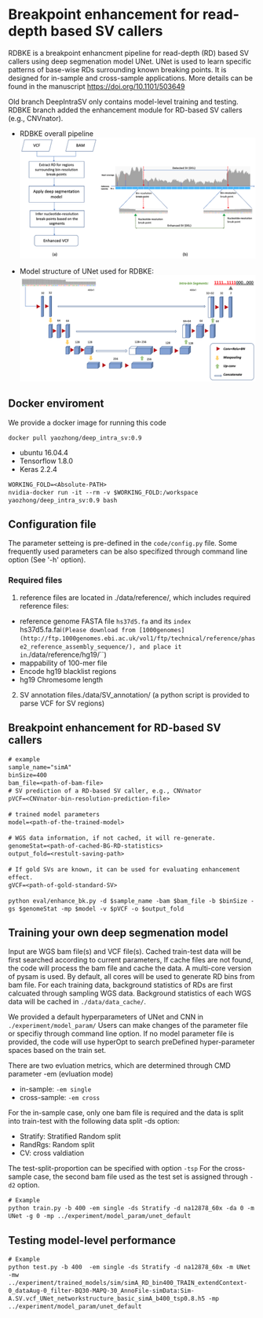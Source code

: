 # Breakpoint enhancement for read-depth based SV callers

RDBKE is a breakpoint enhancment pipeline for read-depth (RD) based SV callers using deep segmenation model UNet.
UNet is used to learn specific patterns of base-wise RDs surrounding known breaking points.
It is designed for in-sample and cross-sample applications.
More details can be found in the manuscript https://doi.org/10.1101/503649

Old branch DeepIntraSV only contains model-level training and testing.
RDBKE branch added the enhancement module for RD-based SV callers (e.g., CNVnator).

* RDBKE overall pipeline
![](figures/Fig1_workflow.png)

* Model structure of UNet used for RDBKE:
![](figures/Fig2_Unet_structure.png)

## Docker enviroment
We provide a docker image for running this code
```
docker pull yaozhong/deep_intra_sv:0.9
```
* ubuntu 16.04.4
* Tensorflow 1.8.0
* Keras 2.2.4

```
WORKING_FOLD=<Absolute-PATH>
nvidia-docker run -it --rm -v $WORKING_FOLD:/workspace yaozhong/deep_intra_sv:0.9 bash
```

## Configuration file
The parameter setteing is pre-defined in the `code/config.py` file.
Some frequently used parameters can be also specifized through command line option (See '-h' option). 

### Required files
1. reference files are located in ./data/reference/, which includes required reference files: 

* reference genome FASTA file ``hs37d5.fa`` and its ``index ``	hs37d5.fa.fai``
(Please download from [1000genomes](http://ftp.1000genomes.ebi.ac.uk/vol1/ftp/technical/reference/phase2_reference_assembly_sequence/),
and place it in ``./data/reference/hg19/``)
* mappability of 100-mer file
* Encode hg19 blacklist regions
* hg19 Chromesome length 

2. SV annotation files./data/SV_annotation/
  (a python script is provided to parse VCF for SV regions)

## Breakpoint enhancement for RD-based SV callers

```
# example
sample_name="simA"
binSize=400
bam_file=<path-of-bam-file>
# SV prediction of a RD-based SV caller, e.g., CNVnator
pVCF=<CNVnator-bin-resolution-prediction-file>

# trained model parameters
model=<path-of-the-trained-model>

# WGS data information, if not cached, it will re-generate.
genomeStat=<path-of-cached-BG-RD-statistics>
output_fold=<restult-saving-path>

# If gold SVs are known, it can be used for evaluating enhancement effect.
gVCF=<path-of-gold-standard-SV>

python eval/enhance_bk.py -d $sample_name -bam $bam_file -b $binSize -gs $genomeStat -mp $model -v $pVCF -o $output_fold
```

## Training your own deep segmenation model

Input are WGS bam file(s) and VCF file(s). 
Cached train-test data will be first searched according to current parameters,
If cache files are not found, the code will process the bam file and cache the data.
A multi-core version of pysam is used. 
By default, all cores will be used to generate RD bins from bam file. For each training data, 
background statistics of RDs are first calcuated through sampling WGS data.
Background statistics of each WGS data will be cached in `./data/data_cache/`.

We provided a default hyperparameters of UNet and CNN in ``./experiment/model_param/``
Users can make changes of the parameter file or specifiy through command line option.
If no model parameter file is provided, the code will use hyperOpt to search preDefined hyper-parameter spaces based on the train set.

There are two evluation metrics, which are determined through CMD parameter -em (evluation mode)
* in-sample: ``-em single``
* cross-sample: ``-em cross``

For the in-sample case, only one bam file is required and the data is split into train-test with the following data split -ds option:

* Stratify: Stratified Random split
* RandRgs: Random split
* CV: cross valdiation

The test-split-proportion can be specified with option ``-tsp``
For the cross-sample case, the second bam file used as the test set is assigned through ``-d2`` option.

```
# Example
python train.py -b 400 -em single -ds Stratify -d na12878_60x -da 0 -m UNet -g 0 -mp ../experiment/model_param/unet_default
```

## Testing model-level performance
```
# Example
python test.py -b 400  -em single -ds Stratify -d na12878_60x -m UNet -mw ../experiment/trained_models/sim/simA_RD_bin400_TRAIN_extendContext-0_dataAug-0_filter-BQ30-MAPQ-30_AnnoFile-simData:Sim-A.SV.vcf_UNet_networkstructure_basic_simA_b400_tsp0.8.h5 -mp ../experiment/model_param/unet_default
```





